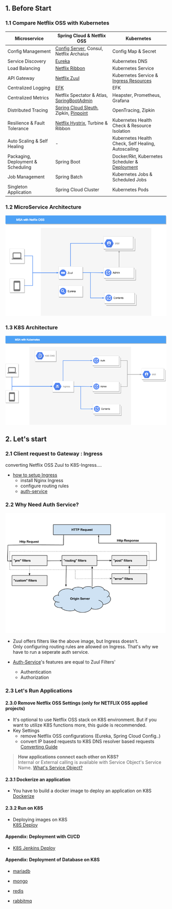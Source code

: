 ## 1. Before Start

### 1.1 Compare Netflix OSS with Kubernetes

| Microservice    | Spring Cloud & Netflix OSS  |Kubernetes      |
|------|------|------|
| Config Management|[Config Server][Config Server], Consul, Netflix Archaius | Config Map & Secret |
| Service Discovery                  | [Eureka][Eureka] | Kubernetes DNS                     |
| Load Balancing                     | [Netflix Ribbon][Ribbon]                | Kubernetes Service                                  |
| API Gateway                        | [Netflix Zuul][Zuul]                    | Kubernetes Service & [Ingress Resources][Ingress]   |
| Centralized Logging                | [EFK][EFK]                              | EFK                                                 |
| Centralized Metrics                | Netflix Spectator & Atlas, [SpringBootAdmin][SpringBootAdmin]| Heapster, Prometheus, Grafana  |
| Distributed Tracing                | [Spring Cloud Sleuth][Sleuth], Zipkin, [Pinpoint][Pinpoint]   | OpenTracing, Zipkin           |
| Resilience & Fault Tolerance       | [Netflix Hystrix][Hystrix], Turbine & Ribbon | Kubernetes Health Check & Resource Isolation   |
| Auto Scaling & Self Healing        | -                                       | Kubernetes Health Check, Self Healing, Autoscailing |
| Packaging, Deployment & Scheduling | Spring Boot                             | Docker/Rkt, Kubernetes Scheduler & [Deployment][Deployment]|
| Job Management                     | Spring Batch                            | Kubernetes Jobs & Scheduled Jobs                    |
| Singleton Application              | Spring Cloud Cluster                    | Kubernetes Pods                                     |




### 1.2 MicroService Architecture
<img src="../image/msa_with_netflix.png" width="600">


### 1.3 K8S Architecture
<img src="../image/msa_with_kubernetes.png" width="600">

## 2. Let's start

### 2.1 Client request to Gateway : Ingress
  converting Netflix OSS Zuul to K8S-Ingress....
   - [how to setup Ingress][ConvertIngress]
     - install Nginx Ingress
     - configure routing rules
     - [auth-service](./ingress/auth-service-deploy.md)

### 2.2 Why Need Auth Service?
   <img src="../image/zuul_filter.png" width="500">   

  - Zuul offers filters like the above image, but Ingress doesn't.  
  Only configuring routing rules are allowed on Ingress. That's why we have to run a seperate auth service.     

  - [Auth-Service](./ingress/auth-service-deploy.md)'s features are equal to Zuul Filters'
    - Authentication
    - Authorization

### 2.3 Let's Run Applications

#### 2.3.0 Remove Netflix OSS Settings (only for NETFLIX OSS applied projects)
 - It's optional to use Netflix OSS stack on K8S environment. But if you want to utilize K8S functions more, this guide is recommended.  
 - Key Settings
   - remove Netflix OSS configurations (Eureka, Spring Cloud Config..)
   - convert IP based requests to K8S DNS resolver based requests  
   [Converting Guide](./service_converting/contents/modify_netflix_in_content.md)    

> **How applications connect each other on K8S?**  
 Internal or External calling is available with Service Object's Service Name.
 [What's Service Object?][Service]  

#### 2.3.1 Dockerize an application
- You have to build a docker image to deploy an application on K8S  
[Dockerize](./service_converting/contents/dockerize_content.md)
#### 2.3.2 Run on K8S
- Deploying images on K8S  
[K8S Deploy](./service_converting/contents/run_content_in_k8s.md)
#### Appendix: Deployment with CI/CD
- [K8S Jenkins Deploy](../3.CICD/kubernetes_deploy.md)
#### Appendix: Deployment of Database on K8S
- [mariadb](./mariadb/README.md)
- [mongo](./mongo/README.md)
- [redis](./redis/README.md)
- [rabbitmq](./rabbitmq/README.md)





  [Config Server]: https://coe.gitbook.io/guide/config/springcloudconfig "Config Server"
  [Eureka]: https://coe.gitbook.io/guide/service-discovery/eureka "Eureka"
  [Ribbon]: https://coe.gitbook.io/guide/load-balancing/ribbon "Ribbon"
  [Zuul]: https://coe.gitbook.io/guide/gateway/zuul "Zuul"
  [EFK]: https://coe.gitbook.io/guide/log/efk "EFK"
  [SpringBootAdmin]: https://coe.gitbook.io/guide/monitoring/spring-boot-admin "SpringBootAdmin"
  [Sleuth]: https://coe.gitbook.io/guide/log/sleuth "Sleuth"
  [Pinpoint]: https://coe.gitbook.io/guide/tracing/pinpoint "Pinpoint"
  [Hystrix]: https://coe.gitbook.io/guide/circuit-breaker/hystrix "Hystrix"
  [Deployment]: ../2.개념/deploymentstrategies.md "Deployment"
  [Service]: ../2.개념/kubernetes.md#L131 "Service"

  [Ingress]: ../2.%EA%B0%9C%EB%85%90/kubernetes-ingress.md "Ingress"

  [ConvertIngress]: ./ingress/README.md "ConvertIngress"

  [KubernetesService]: https://kubernetes.io/docs/concepts/services-networking/service/ "KubernetesService"
